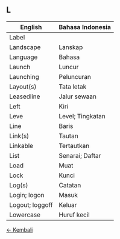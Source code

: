 ## L

| English | Bahasa Indonesia |
|-|-|
| Label | |
| Landscape | Lanskap |
| Language | Bahasa |
| Launch | Luncur |
| Launching | Peluncuran |
| Layout(s) | Tata letak |
| Leasedline | Jalur sewaan |
| Left | Kiri |
| Leve | Level; Tingkatan |
| Line | Baris |
| Link(s) | Tautan |
| Linkable | Tertautkan |
| List | Senarai; Daftar |
| Load | Muat |
| Lock | Kunci |
| Log(s) | Catatan |
| Login; logon | Masuk |
| Logout; loggoff | Keluar |
| Lowercase | Huruf kecil |

[&larr; Kembali](../)
